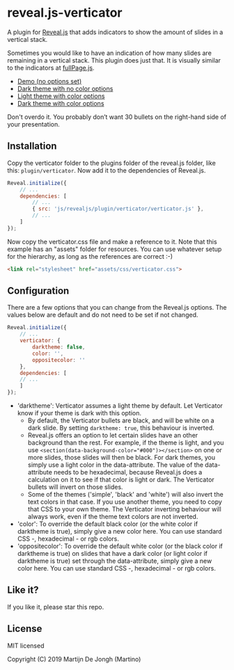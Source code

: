 # reveal.js-verticator
A plugin for [Reveal.js](https://revealjs.com) that adds indicators to show the amount of slides in a vertical stack. 


Sometimes you would like to have an indication of how many slides are remaining in a vertical stack. This plugin does just that. It is visually similar to the indicators at [fullPage.js](https://alvarotrigo.com/fullPage/). 

* [Demo (no options set)](https://martinomagnifico.github.io/reveal.js-verticator/demo.html)
* [Dark theme with no color options](https://martinomagnifico.github.io/reveal.js-verticator/demodark.html)
* [Light theme with color options](https://martinomagnifico.github.io/reveal.js-verticator/democolor.html)
* [Dark theme with color options](https://martinomagnifico.github.io/reveal.js-verticator/demodarkcolor.html)


Don't overdo it. You probably don’t want 30 bullets on the right-hand side of your presentation.


## Installation

Copy the verticator folder to the plugins folder of the reveal.js folder, like this: `plugin/verticator`. Now add it to the dependencies of Reveal.js.


```javascript
Reveal.initialize({
	// ...
	dependencies: [
		// ... 
		{ src: 'js/revealjs/plugin/verticator/verticator.js' },
		// ... 
	]
});
```

Now copy the verticator.css file and make a reference to it. Note that this example has an "assets" folder for resources. You can use whatever setup for the hierarchy, as long as the references are correct :-)

```html
<link rel="stylesheet" href="assets/css/verticator.css">
```

## Configuration
There are a few options that you can change from the Reveal.js options. The values below are default and do not need to be set if not changed.

```javascript
Reveal.initialize({
	// ...
	verticator: {
		darktheme: false,
		color: '',
		oppositecolor: ''
	},
	dependencies: [
	// ... 
	]
});
```

* 'darktheme': Verticator assumes a light theme by default. Let Verticator know if your theme is dark with this option.
    * By default, the Verticator bullets are black, and will be white on a dark slide. By setting  `darktheme: true`, this behaviour is inverted.
    * Reveal.js offers an option to let certain slides have an other background than the rest. For example, if the theme is light, and you use `<section(data-background-color="#000")></section>` on one or more slides, those slides will then be black. For dark themes, you simply use a light color in the data-attribute. The value of the data-attribute needs to be hexadecimal, because Reveal.js does a calculation on it to see if that color is light or dark. The Verticator bullets will invert on those slides.
    * Some of the themes ('simple', 'black' and 'white') will also invert the text colors in that case. If you use another theme, you need to copy that CSS to your own theme. The Verticator inverting behaviour will always work, even if the theme text colors are not inverted.
* 'color': To override the default black color (or the white color if darktheme is true), simply give a new color here. You can use standard CSS -, hexadecimal - or rgb colors.
* 'oppositecolor': To override the default white color (or the black color if darktheme is true) on slides that have a dark color (or light color if darktheme is true) set through the data-attribute, simply give a new color here. You can use standard CSS -, hexadecimal - or rgb colors.

## Like it?

If you like it, please star this repo.




## License
MIT licensed

Copyright (C) 2019 Martijn De Jongh (Martino)
